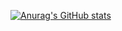 [![Anurag's GitHub stats](https://github-readme-stats.vercel.app/api?username=2horse9sun)](https://github.com/anuraghazra/github-readme-stats)
